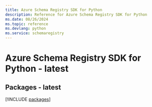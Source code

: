 ```yaml
---
title: Azure Schema Registry SDK for Python
description: Reference for Azure Schema Registry SDK for Python
ms.date: 08/26/2024
ms.topic: reference
ms.devlang: python
ms.service: schemaregistry
---
```

# Azure Schema Registry SDK for Python - latest
## Packages - latest
[!INCLUDE [packages](schema-registry-index.md)]